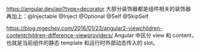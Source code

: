 https://angular.dev/api?type=decorator
大部分装饰器都是组件相关的装饰器
再加上：@Injectable @Inject @Optional @Self @SkipSelf

https://blog.mgechev.com/2016/01/23/angular2-viewchildren-contentchildren-difference-viewproviders/
Angular 中区分 view 和 content，也就是当前组件的静态 template 和运行时外部动态传入的 slot。
